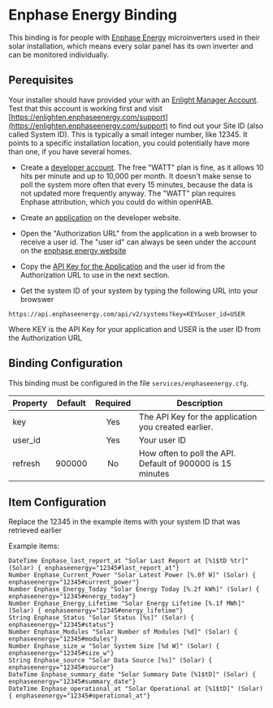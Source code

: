 # Enphase Energy Binding

This binding is for people with [Enphase Energy](http://enphase.com) microinverters used in their solar installation, which means every solar panel has its own inverter and can be monitored individually. 

## Perequisites

Your installer should have provided your with an [Enlight Manager Account](https://enlighten.enphaseenergy.com). Test that this account is working first and visit [https://enlighten.enphaseenergy.com/support](https://enlighten.enphaseenergy.com/support) to find out your Site ID (also called System ID). This is typically a small integer number, like 12345. It points to a specific installation location, you could potentially have more than one, if you have several homes.

* Create a [developer account](https://developer.enphase.com/). The free "WATT" plan is fine, as it allows 10 hits per minute and up to 10,000 per month. It doesn't make sense to poll the system more often that every 15 minutes, because the data is not updated more frequently anyway. The "WATT" plan requires Enphase attribution, which you could do within openHAB.

* Create an [application](https://developer.enphase.com/admin/applications) on the developer website.

* Open the "Authorization URL" from the application in a web browser to receive a user id. The "user id" can always be seen under the account on the [enphase energy website](https://enlighten.enphaseenergy.com/account)

* Copy the [API Key for the Application](https://developer.enphase.com/admin/applications) and the user id from the Authorization URL to use in the next section.

* Get the system ID of your system by typing the following URL into your browswer 
```
https://api.enphaseenergy.com/api/v2/systems?key=KEY&user_id=USER 
```
  Where KEY is the API Key for your application and USER is the user ID from the Authorization URL

## Binding Configuration

This binding must be configured in the file `services/enphaseenergy.cfg`.

| Property | Default | Required | Description |
|----------|---------|:--------:|-------------|
| key      |         |   Yes    | The API Key for the application you created earlier. |
| user_id  |         |   Yes    | Your user ID |
| refresh  | 900000  |   No     | How often to poll the API.  Default of 900000 is 15 minutes |


## Item Configuration

Replace the 12345 in the example items with your system ID that was retrieved earlier

Example items:

```
DateTime Enphase_last_report_at "Solar Last Report at [%1$tD %tr]" (Solar) { enphaseenergy="12345#last_report_at"}
Number Enphase_Current_Power "Solar Latest Power [%.0f W]" (Solar) { enphaseenergy="12345#current_power"}
Number Enphase_Energy_Today "Solar Energy Today [%.2f kWh]" (Solar) { enphaseenergy="12345#energy_today"}
Number Enphase_Energy_Lifetime "Solar Energy Lifetime [%.1f MWh]" (Solar) { enphaseenergy="12345#energy_lifetime"}
String Enphase_Status "Solar Status [%s]" (Solar) { enphaseenergy="12345#status"} 
Number Enphase_Modules "Solar Number of Modules [%d]" (Solar) { enphaseenergy="12345#modules"}
Number Enphase_size_w "Solar System Size [%d W]" (Solar) { enphaseenergy="12345#size_w"}
String Enphase_source "Solar Data Source [%s]" (Solar) { enphaseenergy="12345#source"}
DateTime Enphase_summary_date "Solar Summary Date [%1$tD]" (Solar) { enphaseenergy="12345#summary_date"}
DateTime Enphase_operational_at "Solar Operational at [%1$tD]" (Solar) { enphaseenergy="12345#operational_at"}
```
